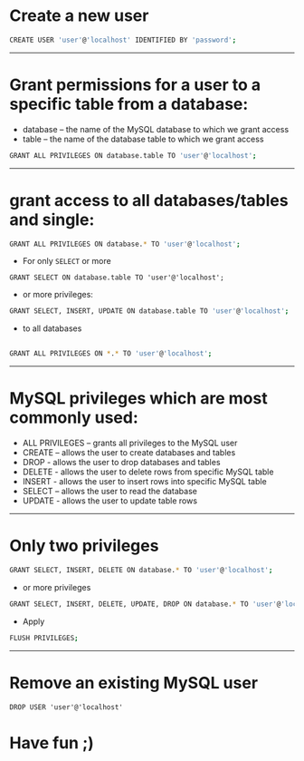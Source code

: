# Create a new user

```bash	
CREATE USER 'user'@'localhost' IDENTIFIED BY 'password';
```
------------------------------------------------------------

# Grant permissions for a user to a specific table from a database:

 - database – the name of the MySQL database to which we grant access
 - table – the name of the database table to which we grant access

```bash
GRANT ALL PRIVILEGES ON database.table TO 'user'@'localhost';
```
--------------------------------------------------------------

# grant access to all databases/tables and single:

```bash
GRANT ALL PRIVILEGES ON database.* TO 'user'@'localhost';
```
- For only `SELECT` or more

```
GRANT SELECT ON database.table TO 'user'@'localhost';
```
- or more privileges:

```bash
GRANT SELECT, INSERT, UPDATE ON database.table TO 'user'@'localhost';
```
- to all databases

```bash
 	
GRANT ALL PRIVILEGES ON *.* TO 'user'@'localhost';
```
-------------------------------------------------------------------------------------

# MySQL privileges which are most commonly used:


- ALL PRIVILEGES – grants all privileges to the MySQL user
- CREATE – allows the user to create databases and tables
- DROP - allows the user to drop databases and tables
- DELETE - allows the user to delete rows from specific MySQL table
- INSERT - allows the user to insert rows into specific MySQL table
- SELECT – allows the user to read the database
- UPDATE - allows the user to update table rows

--------------------------------------------------------------------------------------

# Only two privileges

```bash
GRANT SELECT, INSERT, DELETE ON database.* TO 'user'@'localhost';
```
- or more privileges

```bash
GRANT SELECT, INSERT, DELETE, UPDATE, DROP ON database.* TO 'user'@'localhost';
```

- Apply

```bash
FLUSH PRIVILEGES;
```
---------------------------------------------------------------------------------

# Remove an existing MySQL user
```
DROP USER 'user'@'localhost'
```
# Have fun ;)

